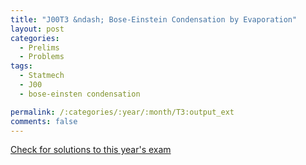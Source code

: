 ```yaml
---
title: "J00T3 &ndash; Bose-Einstein Condensation by Evaporation"
layout: post
categories:
  - Prelims
  - Problems
tags:
  - Statmech
  - J00
  - bose-einsten condensation

permalink: /:categories/:year/:month/T3:output_ext
comments: false
---
```

<object data="2000J3T.pdf" type="application/pdf" width="100%" height="500"></object>
<div class="message"><a href='https://princetonprelim.com/prelim/4/'>Check for solutions to this year's exam</a></div>